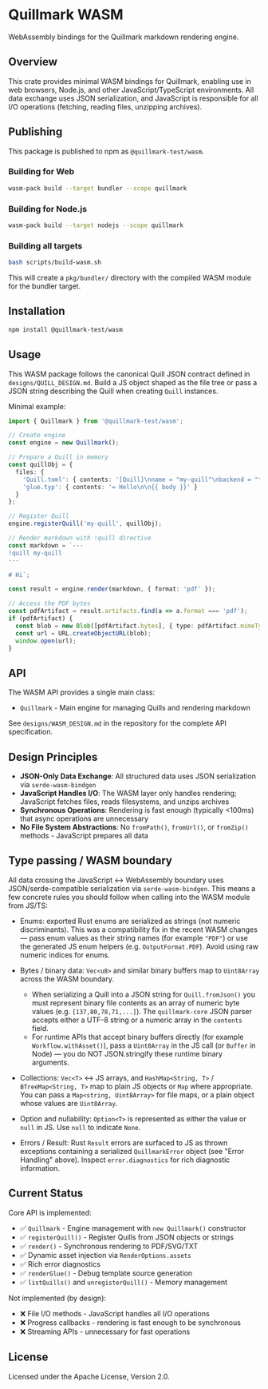 # Quillmark WASM

WebAssembly bindings for the Quillmark markdown rendering engine.

## Overview

This crate provides minimal WASM bindings for Quillmark, enabling use in web browsers, Node.js, and other JavaScript/TypeScript environments. All data exchange uses JSON serialization, and JavaScript is responsible for all I/O operations (fetching, reading files, unzipping archives).

## Publishing

This package is published to npm as `@quillmark-test/wasm`.

### Building for Web

```bash
wasm-pack build --target bundler --scope quillmark
```

### Building for Node.js

```bash
wasm-pack build --target nodejs --scope quillmark
```

### Building all targets

```bash
bash scripts/build-wasm.sh
```

This will create a `pkg/bundler/` directory with the compiled WASM module for the bundler target.

## Installation

```bash
npm install @quillmark-test/wasm
```

## Usage

This WASM package follows the canonical Quill JSON contract defined in
`designs/QUILL_DESIGN.md`. Build a JS object shaped as the file tree or pass
a JSON string describing the Quill when creating `Quill` instances.

Minimal example:

```typescript
import { Quillmark } from '@quillmark-test/wasm';

// Create engine
const engine = new Quillmark();

// Prepare a Quill in memory
const quillObj = {
  files: {
    'Quill.toml': { contents: '[Quill]\nname = "my-quill"\nbackend = "typst"\nglue = "glue.typ"\n' },
    'glue.typ': { contents: '= Hello\n\n{{ body }}' }
  }
};

// Register Quill
engine.registerQuill('my-quill', quillObj);

// Render markdown with !quill directive
const markdown = `---
!quill my-quill
---

# Hi`;

const result = engine.render(markdown, { format: 'pdf' });

// Access the PDF bytes
const pdfArtifact = result.artifacts.find(a => a.format === 'pdf');
if (pdfArtifact) {
  const blob = new Blob([pdfArtifact.bytes], { type: pdfArtifact.mimeType });
  const url = URL.createObjectURL(blob);
  window.open(url);
}
```

## API

The WASM API provides a single main class:

- `Quillmark` - Main engine for managing Quills and rendering markdown

See `designs/WASM_DESIGN.md` in the repository for the complete API specification.

## Design Principles

- **JSON-Only Data Exchange**: All structured data uses JSON serialization via `serde-wasm-bindgen`
- **JavaScript Handles I/O**: The WASM layer only handles rendering; JavaScript fetches files, reads filesystems, and unzips archives
- **Synchronous Operations**: Rendering is fast enough (typically <100ms) that async operations are unnecessary
- **No File System Abstractions**: No `fromPath()`, `fromUrl()`, or `fromZip()` methods - JavaScript prepares all data

## Type passing / WASM boundary

All data crossing the JavaScript <-> WebAssembly boundary uses JSON/serde-compatible serialization via `serde-wasm-bindgen`.
This means a few concrete rules you should follow when calling into the WASM module from JS/TS:

- Enums: exported Rust enums are serialized as strings (not numeric discriminants). This was a compatibility fix in the recent WASM changes — pass enum values as their string names (for example `"PDF"`) or use the generated JS enum helpers (e.g. `OutputFormat.PDF`). Avoid using raw numeric indices for enums.
- Bytes / binary data: `Vec<u8>` and similar binary buffers map to `Uint8Array` across the WASM boundary.

  - When serializing a Quill into a JSON string for `Quill.fromJson()` you must represent binary file contents as an array of numeric byte values (e.g. `[137,80,78,71,...]`). The `quillmark-core` JSON parser accepts either a UTF-8 string or a numeric array in the `contents` field.
  - For runtime APIs that accept binary buffers directly (for example `Workflow.withAsset()`), pass a `Uint8Array` in the JS call (or `Buffer` in Node) — you do NOT JSON.stringify these runtime binary arguments.
- Collections: `Vec<T>` <-> JS arrays, and `HashMap<String, T>` / `BTreeMap<String, T>` map to plain JS objects or `Map` where appropriate. You can pass a `Map<string, Uint8Array>` for file maps, or a plain object whose values are `Uint8Array`.
- Option and nullability: `Option<T>` is represented as either the value or `null` in JS. Use `null` to indicate `None`.
- Errors / Result: Rust `Result` errors are surfaced to JS as thrown exceptions containing a serialized `QuillmarkError` object (see "Error Handling" above). Inspect `error.diagnostics` for rich diagnostic information.

## Current Status

Core API is implemented:
- ✅ `Quillmark` - Engine management with `new Quillmark()` constructor
- ✅ `registerQuill()` - Register Quills from JSON objects or strings
- ✅ `render()` - Synchronous rendering to PDF/SVG/TXT
- ✅ Dynamic asset injection via `RenderOptions.assets`
- ✅ Rich error diagnostics
- ✅ `renderGlue()` - Debug template source generation
- ✅ `listQuills()` and `unregisterQuill()` - Memory management

Not implemented (by design):
- ❌ File I/O methods - JavaScript handles all I/O operations
- ❌ Progress callbacks - rendering is fast enough to be synchronous
- ❌ Streaming APIs - unnecessary for fast operations

## License

Licensed under the Apache License, Version 2.0.
